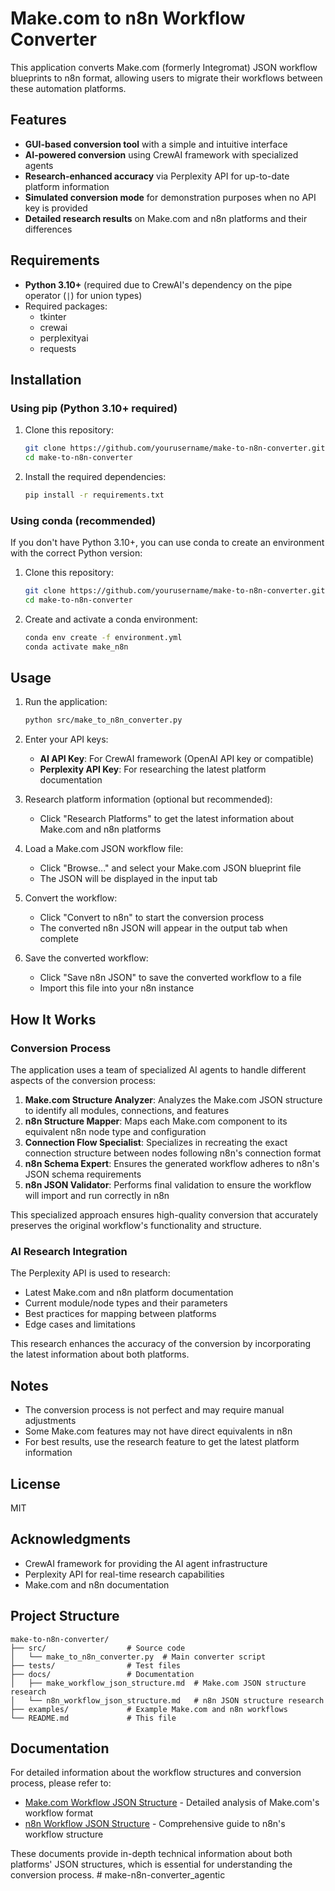 # Make.com to n8n Workflow Converter

This application converts Make.com (formerly Integromat) JSON workflow blueprints to n8n format, allowing users to migrate their workflows between these automation platforms.

## Features

- **GUI-based conversion tool** with a simple and intuitive interface
- **AI-powered conversion** using CrewAI framework with specialized agents
- **Research-enhanced accuracy** via Perplexity API for up-to-date platform information
- **Simulated conversion mode** for demonstration purposes when no API key is provided
- **Detailed research results** on Make.com and n8n platforms and their differences

## Requirements

- **Python 3.10+** (required due to CrewAI's dependency on the pipe operator (`|`) for union types)
- Required packages:
  - tkinter
  - crewai
  - perplexityai
  - requests

## Installation

### Using pip (Python 3.10+ required)

1. Clone this repository:
   ```bash
   git clone https://github.com/yourusername/make-to-n8n-converter.git
   cd make-to-n8n-converter
   ```

2. Install the required dependencies:
   ```bash
   pip install -r requirements.txt
   ```

### Using conda (recommended)

If you don't have Python 3.10+, you can use conda to create an environment with the correct Python version:

1. Clone this repository:
   ```bash
   git clone https://github.com/yourusername/make-to-n8n-converter.git
   cd make-to-n8n-converter
   ```

2. Create and activate a conda environment:
   ```bash
   conda env create -f environment.yml
   conda activate make_n8n
   ```

## Usage

1. Run the application:
   ```bash
   python src/make_to_n8n_converter.py
   ```

2. Enter your API keys:
   - **AI API Key**: For CrewAI framework (OpenAI API key or compatible)
   - **Perplexity API Key**: For researching the latest platform documentation

3. Research platform information (optional but recommended):
   - Click "Research Platforms" to get the latest information about Make.com and n8n platforms

4. Load a Make.com JSON workflow file:
   - Click "Browse..." and select your Make.com JSON blueprint file
   - The JSON will be displayed in the input tab

5. Convert the workflow:
   - Click "Convert to n8n" to start the conversion process
   - The converted n8n JSON will appear in the output tab when complete

6. Save the converted workflow:
   - Click "Save n8n JSON" to save the converted workflow to a file
   - Import this file into your n8n instance

## How It Works

### Conversion Process

The application uses a team of specialized AI agents to handle different aspects of the conversion process:

1. **Make.com Structure Analyzer**: Analyzes the Make.com JSON structure to identify all modules, connections, and features
2. **n8n Structure Mapper**: Maps each Make.com component to its equivalent n8n node type and configuration
3. **Connection Flow Specialist**: Specializes in recreating the exact connection structure between nodes following n8n's connection format
4. **n8n Schema Expert**: Ensures the generated workflow adheres to n8n's JSON schema requirements
5. **n8n JSON Validator**: Performs final validation to ensure the workflow will import and run correctly in n8n

This specialized approach ensures high-quality conversion that accurately preserves the original workflow's functionality and structure.

### AI Research Integration

The Perplexity API is used to research:
- Latest Make.com and n8n platform documentation
- Current module/node types and their parameters
- Best practices for mapping between platforms
- Edge cases and limitations

This research enhances the accuracy of the conversion by incorporating the latest information about both platforms.

## Notes

- The conversion process is not perfect and may require manual adjustments
- Some Make.com features may not have direct equivalents in n8n
- For best results, use the research feature to get the latest platform information

## License

MIT

## Acknowledgments

- CrewAI framework for providing the AI agent infrastructure
- Perplexity API for real-time research capabilities
- Make.com and n8n documentation

## Project Structure

```
make-to-n8n-converter/
├── src/                  # Source code
│   └── make_to_n8n_converter.py  # Main converter script
├── tests/                # Test files
├── docs/                 # Documentation
│   ├── make_workflow_json_structure.md  # Make.com JSON structure research
│   └── n8n_workflow_json_structure.md   # n8n JSON structure research
├── examples/             # Example Make.com and n8n workflows
└── README.md             # This file
```

## Documentation

For detailed information about the workflow structures and conversion process, please refer to:

- [Make.com Workflow JSON Structure](docs/make_workflow_json_structure.md) - Detailed analysis of Make.com's workflow format
- [n8n Workflow JSON Structure](docs/n8n_workflow_json_structure.md) - Comprehensive guide to n8n's workflow structure

These documents provide in-depth technical information about both platforms' JSON structures, which is essential for understanding the conversion process. # make-n8n-converter_agentic
